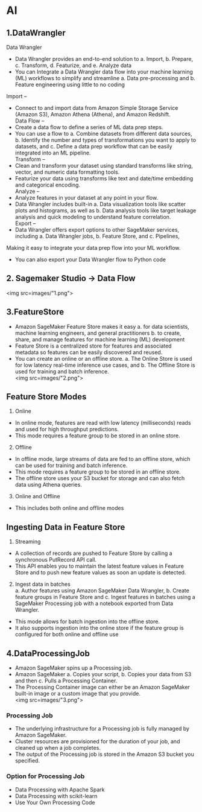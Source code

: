 # AI

## 1.DataWrangler
Data Wrangler										
-  Data Wrangler provides an end-to-end solution to 
a. Import, 
b. Prepare, 
c. Transform, 
d. Featurize, and 
e. Analyze data										
-  You can Integrate a Data Wrangler data flow into your machine learning (ML) workflows to simplify and streamline 
a. Data pre-processing and 
b. Feature engineering using little to no coding										
										
Import – 
- Connect to and import data from Amazon Simple Storage Service (Amazon S3), Amazon Athena (Athena), and Amazon Redshift.										
Data Flow – 
- Create a data flow to define a series of ML data prep steps. 
- You can use a flow to 
a. Combine datasets from different data sources, 
b. Identify the number and types of transformations you want to apply to datasets, and 
c. Define a data prep workflow that can be easily integrated into an ML pipeline.										
Transform – 
- Clean and transform your dataset using standard transforms like string, vector, and numeric data formatting tools. 
- Featurize your data using transforms like text and date/time embedding and categorical encoding.										
Analyze – 
- Analyze features in your dataset at any point in your flow. 
- Data Wrangler includes built-in 
a. Data visualization tools like scatter plots and histograms, as well as 
b. Data analysis tools like target leakage analysis and quick modeling to understand feature correlation.										
Export – 
- Data Wrangler offers export options to other SageMaker services, including 
a. Data Wrangler jobs, 
b. Feature Store, and 
c. Pipelines, 

Making it easy to integrate your data prep flow into your ML workflow. 
- You can also export your Data Wrangler flow to Python code										

## 2. Sagemaker Studio -> Data Flow		
<img src=images/"1.png">

## 3.FeatureStore
-  Amazon SageMaker Feature Store makes it easy 
a. for data scientists, machine learning engineers, and general practitioners 
b. to create, share, and manage features for machine learning (ML) development										
- Feature Store is a centralized store for features and associated metadata so features can be easily discovered and reused.										
-  You can create an online or an offline store.
a. The Online Store is used for low latency real-time inference use cases, and 
b. The Offline Store is used for training and batch inference.  										
<img src=images/"2.png">

## Feature Store Modes										
1. Online										
-  In online mode, features are read with low latency (milliseconds) reads and used for high throughput predictions. 
- This mode requires a feature group to be stored in an online store. 										
										
2. Offline										
-  In offline mode, large streams of data are fed to an offline store, which can be used for training and batch inference. 
- This mode requires a feature group to be stored in an offline store. 
- The offline store uses your S3 bucket for storage and can also fetch data using Athena queries. 										
										
3. Online and Offline										
- This includes both online and offline modes										

## Ingesting Data in Feature Store										
1. Streaming 										
-  A collection of records are pushed to Feature Store by calling a synchronous PutRecord API call. 
- This API enables you to maintain the latest feature values in Feature Store and to push new feature values as soon an update is detected.										
										
2. Ingest data in batches										
a. Author features using Amazon SageMaker Data Wrangler, 
b. Create feature groups in Feature Store and 
c. Ingest features in batches using a SageMaker Processing job with a notebook exported from Data Wrangler. 										
-  This mode allows for batch ingestion into the offline store. 
- It also supports ingestion into the online store if the feature group is configured for both online and offline use										
## 4.DataProcessingJob
-  Amazon SageMaker spins up a Processing job. 
- Amazon SageMaker 
a. Copies your script, 
b. Copies your data from S3 and then 
c. Pulls a Processing Container. 
- The Processing Container image can either be an Amazon SageMaker built-in image or a custom image that you provide. 										
<img src=images/"3.png">

### Processing Job										
-  The underlying infrastructure for a Processing job is fully managed by Amazon SageMaker. 
- Cluster resources are provisioned for the duration of your job, and cleaned up when a job completes. 
- The output of the Processing job is stored in the Amazon S3 bucket you specified.										
										
### Option for Processing Job										
- Data Processing with Apache Spark										
- Data Processing with scikit-learn										
- Use Your Own Processing Code										
